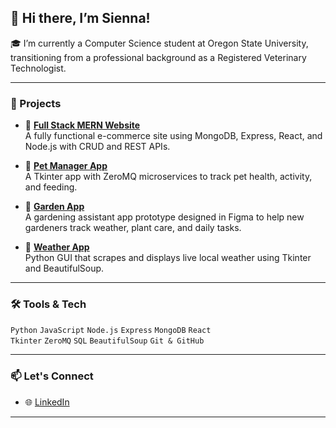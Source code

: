 ## 👋 Hi there, I’m Sienna!

🎓 I’m currently a Computer Science student at Oregon State University, transitioning from a professional background as a Registered Veterinary Technologist.

---

### 🚀 Projects 

- 🔹 **[Full Stack MERN Website](https://github.com/siennar0/mern-website-showcase)**  
  A fully functional e-commerce site using MongoDB, Express, React, and Node.js with CRUD and REST APIs.

- 🔹 **[Pet Manager App](https://github.com/siennar0/pet-manager-app-showcase)**  
  A Tkinter app with ZeroMQ microservices to track pet health, activity, and feeding.

- 🔹 **[Garden App](https://github.com/siennar0/garden-app-showcase)**  
 A gardening assistant app prototype designed in Figma to help new gardeners track weather, plant care, and daily tasks.

- 🔹 **[Weather App](https://github.com/siennar0/weather-app-showcase)**  
  Python GUI that scrapes and displays live local weather using Tkinter and BeautifulSoup.
---

### 🛠️ Tools & Tech
`Python` `JavaScript` `Node.js` `Express` `MongoDB` `React`  
`Tkinter` `ZeroMQ` `SQL` `BeautifulSoup` `Git & GitHub`

---

### 📫 Let's Connect
- 🌐 [LinkedIn](www.linkedin.com/in/sienna-raigoza-7b71b6139)

---

